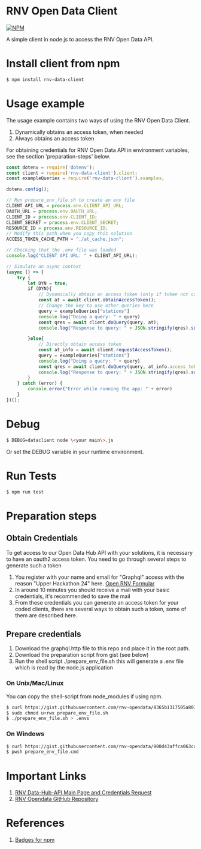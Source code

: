 # RNV Open Data Client 

[![NPM](https://nodei.co/npm/rnv-data-client.png?downloads=true)](https://www.npmjs.com/package/rnv-data-client)

A simple client in node.js to access the RNV Open Data API.

# Install client from npm 
```bash 
$ npm install rnv-data-client
```

# Usage example 
The usage example contains two ways of using the RNV Open Data Client. 
1. Dynamically obtains an access token, when needed
2. Always obtains an access token 

For obtaining credentials for RNV Open Data API in environment variables,
see the section 'preparation-steps' below.
```js 
const dotenv = require('dotenv');
const client = require('rnv-data-client').client;
const exampleQueries = require('rnv-data-client').examples;

dotenv.config();

// Run prepare_env_file.sh to create an env file 
CLIENT_API_URL = process.env.CLIENT_API_URL;
OAUTH_URL = process.env.OAUTH_URL;
CLIENT_ID = process.env.CLIENT_ID;
CLIENT_SECRET = process.env.CLIENT_SECRET;
RESOURCE_ID = process.env.RESOURCE_ID;
// Modify this path when you copy this solution 
ACCESS_TOKEN_CACHE_PATH = "./at_cache.json";

// Checking that the .env file was loaded
console.log("CLIENT API URL: " + CLIENT_API_URL); 

// Simulate an async context 
(async () => {
    try {
        let DYN = true; 
        if (DYN){
            // Dynamically obtain an access token (only if token not cached and cache not expired)
            const at = await client.obtainAccessToken();
            // Change the key to use other queries here
            query = exampleQueries["stations"]
            console.log("Doing a query: " + query)
            const qres = await client.doQuery(query, at);
            console.log("Response to query: " + JSON.stringify(qres).substring(0, 200))

        }else{
            // Directly obtain access token 
            const at_info = await client.requestAccessToken();
            query = exampleQueries["stations"]
            console.log("Doing a query: " + query)
            const qres = await client.doQuery(query, at_info.access_token);
            console.log("Response to query: " + JSON.stringify(qres).substring(0, 200))
        }
    } catch (error) {
        console.error("Error while running the app: " + error)
    }
})();
``` 

# Debug 
```bash 
$ DEBUG=dataclient node \<your main\>.js 
```
Or set the DEBUG variable in your runtime environment.

# Run Tests 
```bash 
$ npm run test
```


# Preparation steps 
## Obtain Credentials 
To get access to our Open Data Hub API with your solutions, it is necessary to have an oauth2 access token. 
You need to go through several steps to generate such a token 


1. You register with your name and email for "Graphql" access with the reason "Upper Hackathon 24" here. 
[Open RNV Formular](https://www.opendata-oepnv.de/ht/de/organisation/verkehrsunternehmen/rnv/openrnv/api)
2. In around 10 minutes you should receive a mail with your basic credentials, it's recommended to save the mail 
3. From these credentials you can generate an access token for your coded clients, there are several ways to obtain such a token,
some of them are described here. 

## Prepare credentials

1. Download the graphql.http file to this repo and place it in the root path. 
2. Download the preparation script from gist (see below)
3. Run the shell script ./prepare_env_file.sh this will generate a .env file which is read by the node.js application


### On Unix/Mac/Linux 
You can copy the shell-script from node_modules if using npm.

```bash 
$ curl https://gist.githubusercontent.com/rnv-opendata/8365b1317505a80359491c2124a05e94/raw/2fc73bdbb1dd4872feff7aa8182c477d01a379cc/prepare_env_file.sh > prepare_env_file.sh
$ sudo chmod u+rwx prepare_env_file.sh 
$ ./prepare_env_file.sh > .envs
```
### On Windows 
```bash 
$ curl https://gist.githubusercontent.com/rnv-opendata/900d43affca063caed7918f91d9531b5/raw/38060421063bc4766566e5324af489fbce226cac/prepare_env_file.cmd > prepare_env_file.cmd  
$ pwsh prepare_env_file.cmd
```

# Important Links 
1. [RNV Data-Hub-API Main Page and Credentials Request](https://www.opendata-oepnv.de/ht/de/organisation/verkehrsunternehmen/rnv/openrnv/api)
2. [RNV Opendata GitHub Repository](https://github.com/Rhein-Neckar-Verkehr/data-hub-nodejs-client)

# References 
1. [Badges for npm](https://github.com/nodeico/nodeico) 
